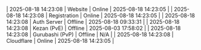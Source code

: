 | 2025-08-18 14:23:08 | Website | Online | 2025-08-18 14:23:05 |
| 2025-08-18 14:23:08 | Registration | Online | 2025-08-18 14:23:05 |
| 2025-08-18 14:23:08 | Auth Server | Offline | 2025-08-18 09:33:31 |
| 2025-08-18 14:23:08 | Kezan (PvE) | Offline | 2025-08-03 17:58:02 |
| 2025-08-18 14:23:08 | Gurubashi (PvP) | Offline | N/A |
| 2025-08-18 14:23:08 | Cloudflare | Online | 2025-08-18 14:23:05 |
